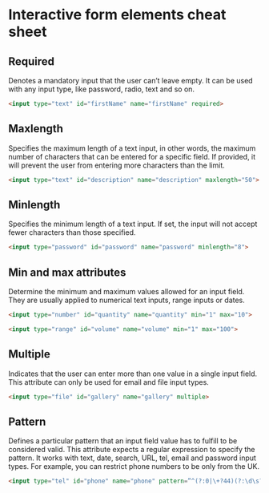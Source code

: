 # Interactive form elements cheat sheet

## Required

Denotes a mandatory input that the user can’t leave empty. It can be used with any input type, like password, radio, text and so on. 

```html
<input type="text" id="firstName" name="firstName" required>
```

## Maxlength

Specifies the maximum length of a text input, in other words, the maximum number of characters that can be entered for a specific field. If provided, it will prevent the user from entering more characters than the limit. 

```html
<input type="text" id="description" name="description" maxlength="50">
```

## Minlength

Specifies the minimum length of a text input. If set, the input will not accept fewer characters than those specified. 

```html
<input type="password" id="password" name="password" minlength="8">
```

## Min and max attributes

Determine the minimum and maximum values allowed for an input field. They are usually applied to numerical text inputs, range inputs or dates. 

```html
<input type="number" id="quantity" name="quantity" min="1" max="10"> 
```

```html
<input type="range" id="volume" name="volume" min="1" max="100">
```

## Multiple

Indicates that the user can enter more than one value in a single input field. This attribute can only be used for email and file input types. 

```html
<input type="file" id="gallery" name="gallery" multiple>
```

## Pattern

Defines a particular pattern that an input field value has to fulfill to be considered valid. This attribute expects a regular expression to specify the pattern. It works with text, date, search, URL, tel, email and password input types. For example, you can restrict phone numbers to be only from the UK.

```html
<input type="tel" id="phone" name="phone" pattern=”^(?:0|\+?44)(?:\d\s?){9,10}$” >
```